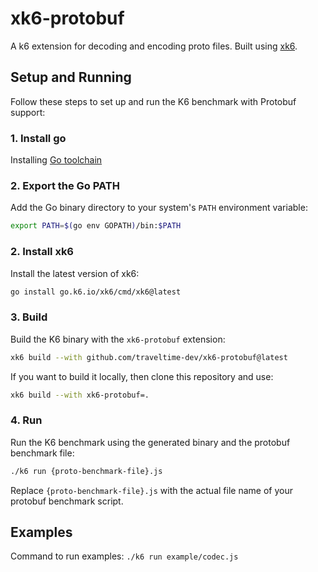 # xk6-protobuf
A k6 extension for decoding and encoding proto files. Built using [xk6](https://github.com/grafana/xk6).


## Setup and Running 

Follow these steps to set up and run the K6 benchmark with Protobuf support:

### 1. Install go

Installing [Go toolchain](https://go101.org/article/go-toolchain.html)

### 2. Export the Go PATH

Add the Go binary directory to your system's `PATH` environment variable:

```bash
export PATH=$(go env GOPATH)/bin:$PATH
```

### 2. Install xk6

Install the latest version of xk6:

```bash
go install go.k6.io/xk6/cmd/xk6@latest
```

### 3. Build

Build the K6 binary with the `xk6-protobuf` extension:

```bash
xk6 build --with github.com/traveltime-dev/xk6-protobuf@latest
```

If you want to build it locally, then clone this repository and use:
```bash
xk6 build --with xk6-protobuf=.
```

### 4. Run

Run the K6 benchmark using the generated binary and the protobuf benchmark file:

```bash
./k6 run {proto-benchmark-file}.js
```

Replace `{proto-benchmark-file}.js` with the actual file name of your protobuf benchmark script.

## Examples

Command to run examples:
```./k6 run example/codec.js```
